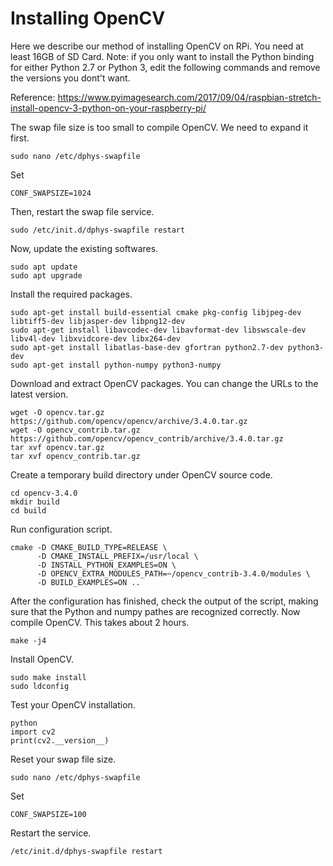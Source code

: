 # Installing OpenCV
Here we describe our method of installing OpenCV on RPi. You need at least 16GB of SD Card.
Note: if you only want to install the Python binding for either Python 2.7 or Python 3, edit the following commands and remove the versions you dont't want.

Reference: <https://www.pyimagesearch.com/2017/09/04/raspbian-stretch-install-opencv-3-python-on-your-raspberry-pi/>

The swap file size is too small to compile OpenCV. We need to expand it first.

    sudo nano /etc/dphys-swapfile
    
Set

    CONF_SWAPSIZE=1024
    
Then, restart the swap file service.

    sudo /etc/init.d/dphys-swapfile restart

Now, update the existing softwares.

    sudo apt update
    sudo apt upgrade
    
Install the required packages.

    sudo apt-get install build-essential cmake pkg-config libjpeg-dev libtiff5-dev libjasper-dev libpng12-dev
    sudo apt-get install libavcodec-dev libavformat-dev libswscale-dev libv4l-dev libxvidcore-dev libx264-dev
    sudo apt-get install libatlas-base-dev gfortran python2.7-dev python3-dev
    sudo apt-get install python-numpy python3-numpy
    
Download and extract OpenCV packages. You can change the URLs to the latest version.

    wget -O opencv.tar.gz https://github.com/opencv/opencv/archive/3.4.0.tar.gz
    wget -O opencv_contrib.tar.gz https://github.com/opencv/opencv_contrib/archive/3.4.0.tar.gz
    tar xvf opencv.tar.gz
    tar xvf opencv_contrib.tar.gz
    
Create a temporary build directory under OpenCV source code.

    cd opencv-3.4.0
    mkdir build
    cd build
    
Run configuration script.

    cmake -D CMAKE_BUILD_TYPE=RELEASE \
          -D CMAKE_INSTALL_PREFIX=/usr/local \
          -D INSTALL_PYTHON_EXAMPLES=ON \
          -D OPENCV_EXTRA_MODULES_PATH=~/opencv_contrib-3.4.0/modules \
          -D BUILD_EXAMPLES=ON ..

After the configuration has finished, check the output of the script, making sure that the Python and numpy pathes are recognized correctly.
Now compile OpenCV. This takes about 2 hours.

    make -j4
    
Install OpenCV.

    sudo make install
    sudo ldconfig
    
Test your OpenCV installation.

    python
    import cv2
    print(cv2.__version__)

Reset your swap file size.

    sudo nano /etc/dphys-swapfile
    
Set

    CONF_SWAPSIZE=100
    
Restart the service.

    /etc/init.d/dphys-swapfile restart
